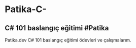 # Patika-C-
## C# 101 baslangıç eğitimi #Patika

Patika.dev C# 101 baslangıç eğitimi ödevleri ve çalışmalarım. 


